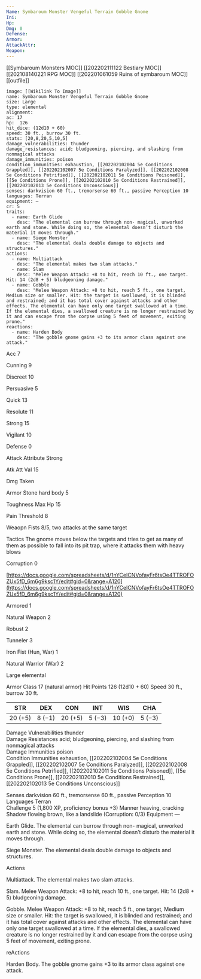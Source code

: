```yaml
---
Name: Symbaroum Monster Vengeful Terrain Gobble Gnome
Ini: 
Hp: 
Dmg: 0
Defense: 
Armor: 
AttackAttr: 
Weapon: 
---
```

[[Symbaroum Monsters MOC]]
[[202202111122 Bestiary MOC]]
[[202108140221 RPG MOC]]
[[202201061059 Ruins of symbaroum MOC]]
[[outfile]]
```statblock
image: [[Wikilink To Image]]
name: Symbaroum Monster Vengeful Terrain Gobble Gnome
size: Large
type: elemental
alignment:
ac: 17
hp:  126
hit_dice: (12d10 + 60)
speed: 30 ft., burrow 30 ft.
stats: [20,8,20,5,10,5]
damage_vulnerabilities: thunder
damage_resistances: acid; bludgeoning, piercing, and slashing from nonmagical attacks
damage_immunities: poison
condition_immunities: exhaustion, [[202202102004 5e Conditions Grappled]], [[202202102007 5e Conditions Paralyzed]], [[202202102008 5e Conditions Petrified]], [[202202102011 5e Conditions Poisoned]], [[5e Conditions Prone]], [[202202102010 5e Conditions Restrained]], [[202202102013 5e Conditions Unconscious]]
senses: darkvision 60 ft., tremorsense 60 ft., passive Perception 10
languages: Terran
equipment: —
cr: 5
traits:
  - name: Earth Glide
    desc: "The elemental can burrow through non- magical, unworked earth and stone. While doing so, the elemental doesn’t disturb the material it moves through."
  - name: Siege Monster
    desc: "The elemental deals double damage to objects and structures."
actions:
  - name: Multiattack
    desc: "The elemental makes two slam attacks."
  - name: Slam
    desc: "Melee Weapon Attack: +8 to hit, reach 10 ft., one target. Hit: 14 (2d8 + 5) bludgeoning damage."
  - name: Gobble
    desc: "Melee Weapon Attack: +8 to hit, reach 5 ft., one target, Medium size or smaller. Hit: the target is swallowed, it is blinded and restrained; and it has total cover against attacks and other effects. The elemental can have only one target swallowed at a time. If the elemental dies, a swallowed creature is no longer restrained by it and can escape from the corpse using 5 feet of movement, exiting prone."
reactions:
  - name: Harden Body
    desc: "The gobble gnome gains +3 to its armor class against one attack."
```
Acc 7

Cunning 9

Discreet 10

Persuasive 5

Quick 13

Resolute 11

Strong 15

Vigilant 10

Defense 0

Attack Attribute Strong

Atk Att Val 15

Dmg Taken

Armor Stone hard body 5

Toughness Max Hp 15

Pain Threshold 8

Weaopn Fists 8/5, two attacks at the same target

Tactics The gnome moves below the targets and tries to get as many of them as possible to fall into its pit trap, where it attacks them with heavy blows

Corruption 0

[https://docs.google.com/spreadsheets/d/1nYCeICNVofayFr6tsOe4TTROFOZUx5fD_6m6g9ksc1Y/edit#gid=0&range=A120](https://docs.google.com/spreadsheets/d/1nYCeICNVofayFr6tsOe4TTROFOZUx5fD_6m6g9ksc1Y/edit#gid=0&range=A120)

Armored 1

Natural Weapon 2

Robust 2

Tunneler 3

Iron Fist (Hun, War) 1

Natural Warrior (War) 2



Large elemental

 

Armor Class 17 (natural armor) 
Hit Points 126 (12d10 + 60)
Speed 30 ft., burrow 30 ft.

| STR     | DEX    | CON     | INT    | WIS     | CHA    |
| ------- | ------ | ------- | ------ | ------- | ------ |
| 20 (+5) | 8 (−1) | 20 (+5) | 5 (−3) | 10 (+0) | 5 (−3) |

Damage Vulnerabilities thunder  
Damage Resistances acid; bludgeoning, piercing, and slashing from nonmagical attacks  
Damage Immunities poison  
Condition Immunities exhaustion, [[202202102004 5e Conditions Grappled]], [[202202102007 5e Conditions Paralyzed]], [[202202102008 5e Conditions Petrified]], [[202202102011 5e Conditions Poisoned]], [[5e Conditions Prone]], [[202202102010 5e Conditions Restrained]], [[202202102013 5e Conditions Unconscious]] 

Senses darkvision 60 ft., tremorsense 60 ft., passive Perception 10  
Languages Terran  
Challenge 5 (1,800 XP, proficiency bonus +3) 
Manner heaving, cracking  
Shadow flowing brown, like a landslide (Corruption: 0/3) 
Equipment —

Earth Glide. The elemental can burrow through non- magical, unworked earth and stone. While doing so, the elemental doesn’t disturb the material it moves through.

Siege Monster. The elemental deals double damage to objects and structures.

Actions

Multiattack. The elemental makes two slam attacks. 

Slam. Melee Weapon Attack: +8 to hit, reach 10 ft., one target. Hit: 14 (2d8 + 5) bludgeoning damage. 

Gobble. Melee Weapon Attack: +8 to hit, reach 5 ft., one target, Medium size or smaller. Hit: the target is swallowed, it is blinded and restrained; and it has total cover against attacks and other effects. The elemental can have only one target swallowed at a time. If the elemental dies, a swallowed creature is no longer restrained by it and can escape from the corpse using 5 feet of movement, exiting prone.

reActions

Harden Body. The gobble gnome gains +3 to its armor class against one attack.